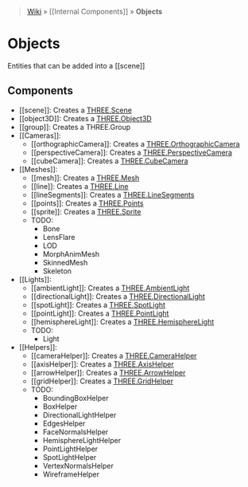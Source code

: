 > [Wiki](Home) » [[Internal Components]] » **Objects**

# Objects

Entities that can be added into a [[scene]]

## Components

* [[scene]]: Creates a [THREE.Scene](https://threejs.org/docs/#api/scenes/Scene)
* [[object3D]]: Creates a [THREE.Object3D](https://threejs.org/docs/#api/core/Object3D)
* [[group]]: Creates a THREE.Group
* [[Cameras]]:
  * [[orthographicCamera]]: Creates a [THREE.OrthographicCamera](https://threejs.org/docs/#api/cameras/OrthographicCamera)
  * [[perspectiveCamera]]: Creates a [THREE.PerspectiveCamera](https://threejs.org/docs/#api/cameras/PerspectiveCamera)
  * [[cubeCamera]]: Creates a [THREE.CubeCamera](https://threejs.org/docs/#api/cameras/CubeCamera)
* [[Meshes]]:
  * [[mesh]]: Creates a [THREE.Mesh](https://threejs.org/docs/#api/objects/Mesh)
  * [[line]]: Creates a [THREE.Line](https://threejs.org/docs/#api/objects/Line)
  * [[lineSegments]]: Creates a [THREE.LineSegments](https://threejs.org/docs/#api/objects/LineSegments)
  * [[points]]: Creates a [THREE.Points](https://threejs.org/docs/#api/objects/Points)
  * [[sprite]]: Creates a [THREE.Sprite](https://threejs.org/docs/#api/objects/Sprite)
  * TODO:
    * Bone
    * LensFlare
    * LOD
    * MorphAnimMesh
    * SkinnedMesh
    * Skeleton
* [[Lights]]:
  * [[ambientLight]]: Creates a [THREE.AmbientLight](https://threejs.org/docs/#api/lights/AmbientLight)
  * [[directionalLight]]: Creates a [THREE.DirectionalLight](https://threejs.org/docs/#api/lights/DirectionalLight)
  * [[spotLight]]: Creates a [THREE.SpotLight](https://threejs.org/docs/#api/lights/SpotLight)
  * [[pointLight]]: Creates a [THREE.PointLight](https://threejs.org/docs/#api/lights/PointLight)
  * [[hemisphereLight]]: Creates a [THREE.HemisphereLight](https://threejs.org/docs/#api/lights/HemisphereLight)
  * TODO:
    * Light
* [[Helpers]]:
  * [[cameraHelper]]: Creates a [THREE.CameraHelper](https://threejs.org/docs/#api/helpers/CameraHelper)
  * [[axisHelper]]: Creates a [THREE.AxisHelper](https://threejs.org/docs/#api/helpers/AxisHelper)
  * [[arrowHelper]]: Creates a [THREE.ArrowHelper](https://threejs.org/docs/#api/helpers/ArrowHelper)
  * [[gridHelper]]: Creates a [THREE.GridHelper](https://threejs.org/docs/#api/helpers/GridHelper)
  * TODO:
    * BoundingBoxHelper
    * BoxHelper
    * DirectionalLightHelper
    * EdgesHelper
    * FaceNormalsHelper
    * HemisphereLightHelper
    * PointLightHelper
    * SpotLightHelper
    * VertexNormalsHelper
    * WireframeHelper

